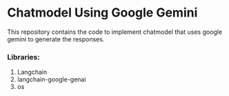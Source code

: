 # Chatmodel Using Google Gemini

This repository contains the code to implement chatmodel that uses google gemini to generate the responses.

### Libraries:

1. Langchain
2. langchain-google-genai
3. os
